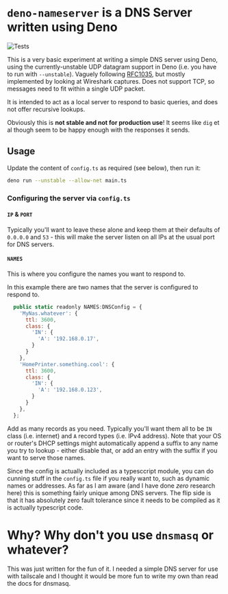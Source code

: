# `deno-nameserver` is a DNS Server written using Deno

![Tests](https://github.com/matt1/deno-nameserver/workflows/Tests/badge.svg)

This is a very basic experiment at writing a simple DNS server using Deno, using
the currently-unstable UDP datagram support in Deno (i.e. you have to run with
`--unstable`). Vaguely following [RFC1035](https://tools.ietf.org/html/rfc1035),
but mostly implemented by looking at Wireshark captures. Does not support TCP, so messages need to fit within a single UDP packet.

It is intended to act as a local server to respond to basic queries, and does
not offer recursive lookups.

Obviously this is **not stable and not for production use**! It seems like `dig`
et al though seem to be happy enough with the responses it sends.

## Usage

Update the content of `config.ts` as required (see below), then run it:

```bash
deno run --unstable --allow-net main.ts
```

### Configuring the server via `config.ts`

#### `IP` & `PORT`
Typically you'll want to leave these alone and keep them at their defaults of
`0.0.0.0` and `53` - this will make the server listen on all IPs at the usual
port for DNS servers.

#### `NAMES`
This is where you configure the names you want to respond to.

In this example there are two names that the server is configured to respond to.

```javascript
  public static readonly NAMES:DNSConfig = {
    'MyNas.whatever': {
      ttl: 3600,
      class: {
        'IN': {
          'A': '192.168.0.17',
        }
      }
    },
    'HomePrinter.something.cool': {
      ttl: 3600,
      class: {
        'IN': {
          'A': '192.168.0.123',
        }
      }
    },
  };
```

Add as many records as you need. Typically you'll want them all to be `IN` class
(i.e. internet) and `A` record types (i.e. IPv4 address). Note that your OS or
router's DHCP settings might automatically append a suffix to any name you try
to lookup - either disable that, or add an entry with the suffix if you want to
serve those names.

Since the config is actually included as a typesccript module, you can do
cunning stuff in the `config.ts` file if you really want to, such as dynamic
names or addresses. As far as I am aware (and I have done *zero* research here)
this is something fairly unique among DNS servers. The flip side is that it has
absolutely zero fault tolerance since it needs to be compiled as it is actually
typescript code.

# Why? Why don't you use `dnsmasq` or whatever?

This was just written for the fun of it. I needed a simple DNS server for use
with tailscale and I thought it would be more fun to write my own than read the
docs for dnsmasq.